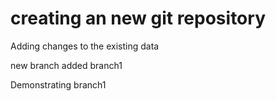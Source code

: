 # creating an new git repository

Adding changes to the existing data

new branch added branch1

Demonstrating branch1

